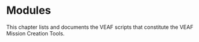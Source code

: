 # Modules

This chapter lists and documents the VEAF scripts that constitute the VEAF Mission Creation Tools.
